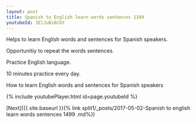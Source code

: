 ```yaml
---
layout: post
title: Spanish to English learn words sentences 1349 
youtubeId: 3ElJuBi6CGY
---
```

 
 
Helps to learn English words and sentences for Spanish speakers.

Opportunitiy to repeat the words sentences. 

Practice English language. 
 
10 minutes practice every day. 
 
How to learn English words and sentences for Spanish speakers 
 
{% include youtubePlayer.html id=page.youtubeId %}
 
 
[Next]({{ site.baseurl }}{% link  split1/_posts/2017-05-02-Spanish to english learn words sentences 1499 .md%})
 
